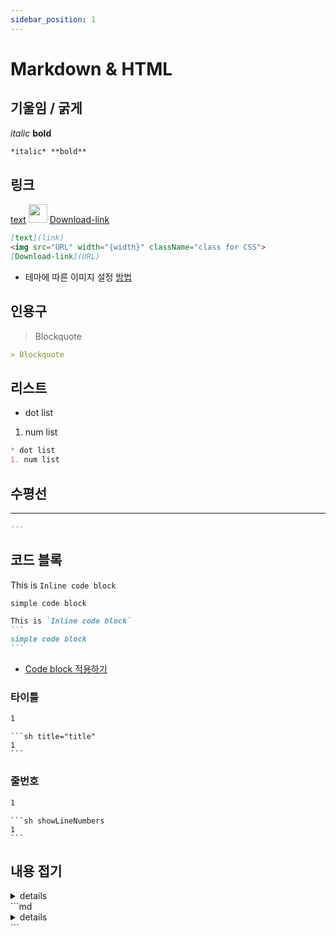 ```yaml
---
sidebar_position: 1
---
```


# Markdown & HTML
## 기울임 / 굵게
*italic* **bold**
```md
*italic* **bold**
```
## 링크
[text](./md+html)
<img src="/img/favicon.ico" width="30"/>
[Download-link](./styles.module.css)
```md
[text](link)
<img src="URL" width="{width}" className="class for CSS">
[Download-link](URL)
```
* 테마에 따른 이미지 설정 [방법](https://docusaurus.io/docs/markdown-features/assets#themed-images)

## 인용구
> Blockquote
```md
> Blockquote
```
## 리스트
* dot list
1. num list
```md
* dot list
1. num list
```
## 수평선
---
```md
---
```
## 코드 블록
This is `Inline code block`
```
simple code block
```
````md
This is `Inline code block`
```
simple code block
```
````
* [Code block 적용하기](https://docusaurus.io/docs/markdown-features/code-blocks)
### 타이틀
```sh title="title"
1
```
````
```sh title="title"
1
```
````
### 줄번호
```sh showLineNumbers
1
```
````
```sh showLineNumbers
1
```
````
## 내용 접기
<details>
    <summary>details</summary>

    content
</details>
```md
<details>
    <summary>details</summary>

    content
</details>
```